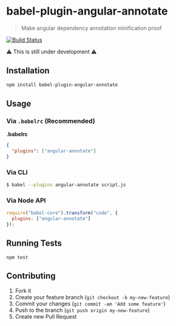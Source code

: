 # babel-plugin-angular-annotate

>  Make angular dependency annotation minification proof

[![Build Status][travis_badge]][travis]

:warning: This is still under development :warning:

## Installation

```sh
npm install babel-plugin-angular-annotate
```

## Usage

### Via `.babelrc` (Recommended)

**.babelrc**

```json
{
  "plugins": ["angular-annotate"]
}
```

### Via CLI

```sh
$ babel --plugins angular-annotate script.js
```

### Via Node API

```javascript
require("babel-core").transform("code", {
  plugins: ["angular-annotate"]
});
```

## Running Tests

`npm test`

## Contributing

1. Fork it
1. Create your feature branch (`git checkout -b my-new-feature`)
1. Commit your changes (`git commit -am 'Add some feature'`)
1. Push to the branch (`git push origin my-new-feature`)
1. Create new Pull Request

[travis]: https://travis-ci.org/marcioj/babel-plugin-angular-annotate
[travis_badge]: https://api.travis-ci.org/marcioj/babel-plugin-angular-annotate.svg?branch=master
